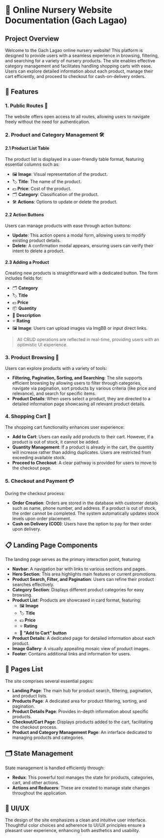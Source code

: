 # 🌱 Online Nursery Website Documentation (Gach Lagao)

## Project Overview

Welcome to the Gach Lagao online nursery website! This platform is designed to provide users with a seamless experience in browsing, filtering, and searching for a variety of nursery products. The site enables effective category management and facilitates handling shopping carts with ease. Users can explore detailed information about each product, manage their cart efficiently, and proceed to checkout for cash-on-delivery orders.

## 🌟 Features

### 1. Public Routes 🚀

The website offers open access to all routes, allowing users to navigate freely without the need for authentication.

### 2. Product and Category Management 🛠️

#### 2.1 Product List Table

The product list is displayed in a user-friendly table format, featuring essential columns such as:
- 🖼️ **Image**: Visual representation of the product.
- 🏷️ **Title**: The name of the product.
- 💵 **Price**: Cost of the product.
- 🗂️ **Category**: Classification of the product.
- 🛠️ **Actions**: Options to update or delete the product.

#### 2.2 Action Buttons

Users can manage products with ease through action buttons:
- **Update**: This action opens a modal form, allowing users to modify existing product details.
- **Delete**: A confirmation modal appears, ensuring users can verify their intent to delete a product.

#### 2.3 Adding a Product

Creating new products is straightforward with a dedicated button. The form includes fields for:
- 🗂️ **Category**
- 🏷️ **Title**
- 💵 **Price**
- 📦 **Quantity**
- 📝 **Description**
- ⭐ **Rating**
- 🖼️ **Image**: Users can upload images via ImgBB or input direct links.

> All CRUD operations are reflected in real-time, providing users with an optimistic UI experience.

### 3. Product Browsing 🌿

Users can explore products with a variety of tools:
- **Filtering, Pagination, Sorting, and Searching**: The site supports efficient browsing by allowing users to filter through categories, navigate via pagination, sort products by various criteria (like price and relevance), and search for specific items.
- **Product Details**: When users select a product, they are directed to a detailed information page showcasing all relevant product details.

### 4. Shopping Cart 🛒

The shopping cart functionality enhances user experience:
- **Add to Cart**: Users can easily add products to their cart. However, if a product is out of stock, it cannot be added.
- **Quantity Management**: If a product is already in the cart, the quantity will increase rather than adding duplicates. Users are restricted from exceeding available stock.
- **Proceed to Checkout**: A clear pathway is provided for users to move to the checkout page.

### 5. Checkout and Payment 💳

During the checkout process:
- **Order Creation**: Orders are stored in the database with customer details such as name, phone number, and address. If a product is out of stock, the order cannot be completed. The system automatically updates stock levels upon order placement.
- **Cash on Delivery (COD)**: Users have the option to pay for their order upon delivery.

## 📋 Landing Page Components

The landing page serves as the primary interaction point, featuring:
- **Navbar**: A navigation bar with links to various sections and pages.
- **Hero Section**: This area highlights main features or current promotions.
- **Product Search, Filter, and Pagination**: Users can refine their product searches effectively.
- **Category Section**: Displays different product categories for easy browsing.
- **Product List**: Products are showcased in card format, featuring:
  - 🖼️ **Image**
  - 🏷️ **Title**
  - 💵 **Price**
  - ⭐ **Rating**
  - 🛒 **"Add to Cart" button**
- **Product Details**: A dedicated page for detailed information about each product.
- **Image Gallery**: A visually appealing mosaic view of product images.
- **Footer**: Contains additional links and information for users.

## 📑 Pages List

The site comprises several essential pages:
- **Landing Page**: The main hub for product search, filtering, pagination, and product lists.
- **Products Page**: A dedicated area for product filtering, sorting, and pagination.
- **Product Details Page**: Provides in-depth information about specific products.
- **Checkout/Cart Page**: Displays products added to the cart, facilitating the checkout process.
- **Product and Category Management Page**: An interface dedicated to managing products and categories.

## 🗂️ State Management

State management is handled efficiently through:
- **Redux**: This powerful tool manages the state for products, categories, cart, and other actions.
- **Actions and Reducers**: These are created to manage state changes throughout the application.

## 🎨 UI/UX

The design of the site emphasizes a clean and intuitive user interface. Thoughtful color choices and adherence to UI/UX principles ensure a pleasant user experience, enhancing both aesthetics and usability.

